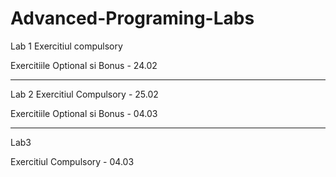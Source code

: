 # Advanced-Programing-Labs
Lab 1
Exercitiul compulsory

Exercitiile Optional si Bonus - 24.02

---------------------------------------------
Lab 2
Exercitiul Compulsory - 25.02

Exercitiile Optional si Bonus - 04.03

----------------------------------------------
Lab3

Exercitiul Compulsory - 04.03
